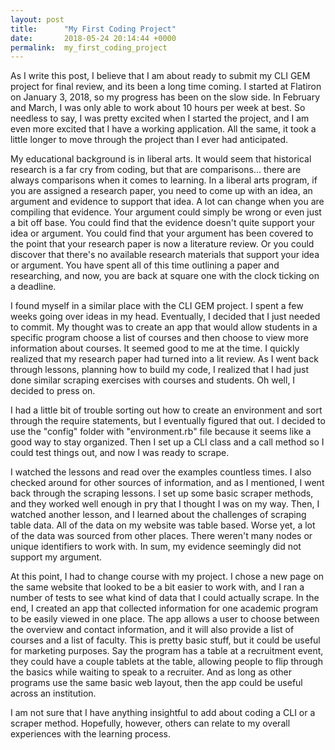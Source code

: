 ```yaml
---
layout: post
title:      "My First Coding Project"
date:       2018-05-24 20:14:44 +0000
permalink:  my_first_coding_project
---
```



As I write this post, I believe that I am about ready to submit my CLI GEM project for final review, and its been a long time coming. I started at Flatiron on January 3, 2018, so my progress has been on the slow side. In February and March, I was only able to work about 10 hours per week at best. So needless to say, I was pretty excited when I started the project, and I am even more excited that I have a working application. All the same, it took a little longer to move through the project than I ever had anticipated.

My educational background is in liberal arts. It would seem that historical research is a far cry from coding, but that are comparisons... there are always comparisons when it comes to learning. In a liberal arts program, if you are assigned a research paper, you need to come up with an idea, an argument and evidence to support that idea.  A lot can change when you are compiling that evidence. Your argument could simply be wrong or even just a bit off base. You could find that the evidence doesn't quite support your idea or argument. You could find that your argument has been covered to the point that your research paper is now a literature review. Or you could discover that there's no available research materials that support your idea or argument. You have spent all of this time outlining a paper and researching, and now, you are back at square one with the clock ticking on a deadline.

I found myself in a similar place with the CLI GEM project. I spent a few weeks going over ideas in my head. Eventually, I decided that I just needed to commit. My thought was to create an app that would allow students in a specific program choose a list of courses and then choose to view more information about courses. It seemed good to me at the time. I quickly realized that my research paper had turned into a lit review. As I went back through lessons, planning how to build my code, I realized that I had just done similar scraping exercises with courses and students. Oh well, I decided to press on.

I had a little bit of trouble sorting out how to create an environment and sort through the require statements, but I eventually figured that out. I decided to use the "config" folder with "environment.rb" file because it seems like a good way to stay organized. Then I set up a CLI class and a call method so I could test things out, and now I was ready to scrape.

I watched the lessons and read over the examples countless times. I also checked around for other sources of information, and as I mentioned, I went back through the scraping lessons. I set up some basic scraper methods, and they worked well enough in pry that I thought I was on my way. Then, I watched another lesson, and I learned about the challenges of scraping table data. All of the data on my website was table based. Worse yet, a lot of the data was sourced from other places. There weren't many nodes or unique identifiers to work with. In sum, my evidence seemingly did not support my argument.

At this point, I had to change course with my project. I chose a new page on the same website that looked to be a bit easier to work with, and I ran a number of tests to see what kind of data that I could actually scrape. In the end, I created an app that collected information for one academic program to be easily viewed in one place. The app allows a user to choose between the overview and contact information, and it will also provide a list of courses and a list of faculty. This is pretty basic stuff, but it could be useful for marketing purposes. Say the program has a table at a recruitment event, they could have a couple tablets at the table, allowing people to flip through the basics while waiting to speak to a recruiter. And as long as other programs use the same basic web layout, then the app could be useful across an institution.

I am not sure that I have anything insightful to add about coding a CLI or a scraper method. Hopefully, however, others can relate to my overall experiences with the learning process.



